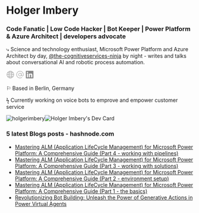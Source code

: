 # Holger Imbery
### Code Fanatic | Low Code Hacker | Bot Keeper | Power Platform & Azure Architect | developers advocate

⤷ Science and technology enthusiast, Microsoft Power Platform and Azure Architect by day, [@the-cognitiveservices-ninja](https://github.com/the-cognitiveservices-ninja) by night - writes and talks about conversational AI and robotic process automation. 

 <a aligh="left" href="https://www.cognitiveservices.ninja" target="_blank" rel="noreferrer noopener"><img src="https://raw.githubusercontent.com/0xShapeShifter/dev-story/master/public/images/socials/globe.svg" alt="Website" width="22" height="22" /></a> <a aligh="left" href="mailto:the@cognitiveservices,ninja" target="_blank" rel="noreferrer noopener"><img src="https://raw.githubusercontent.com/0xShapeShifter/dev-story/master/public/images/socials/at.svg" alt="Email" width="22" height="22" /></a> <a aligh="left" href="https://www.linkedin.com/in/holgerimbery" target="_blank" rel="noreferrer noopener"><img src="https://raw.githubusercontent.com/0xShapeShifter/dev-story/master/public/images/socials/linkedin.svg" alt="LinkedIn" width="22" height="22" /></a>  

⚐ Based in Berlin, Germany

ϟ Currently working on voice bots to emprove and empower customer service

 

<a href="https://app.daily.dev/thecognitiveservicesninja"><img src="https://api.daily.dev/devcards/7d6788ea96d04422bdcc4f633263bc26.png?r=f2m" align=right width="400" alt="Holger Imbery's Dev Card"/></a>

<p align="left"> <img src="https://komarev.com/ghpvc/?username=holgerimbery&label=Profile%20views&color=0e75b6&style=flat" alt="holgerimbery" /> </p>

### 5 latest Blogs posts - hashnode.com
<!-- HASHNODE:START -->
- [Mastering ALM &lpar;Application LifeCycle Management&rpar; for Microsoft Power Platform: A Comprehensive Guide &lpar;Part 4 - working with pipelines&rpar;](https://the.cognitiveservices.ninja/mastering-alm-application-lifecycle-management-for-microsoft-power-platform-a-comprehensive-guide-part-4-working-with-pipelines)
- [Mastering ALM &lpar;Application LifeCycle Management&rpar; for Microsoft Power Platform: A Comprehensive Guide &lpar;Part 3 - working with solutions&rpar;](https://the.cognitiveservices.ninja/mastering-alm-application-lifecycle-management-for-microsoft-power-platform-a-comprehensive-guide-part-3-working-with-solutions)
- [Mastering ALM &lpar;Application LifeCycle Management&rpar; for Microsoft Power Platform: A Comprehensive Guide &lpar;Part 2 - environment setup&rpar;](https://the.cognitiveservices.ninja/mastering-alm-application-lifecycle-management-for-microsoft-power-platform-a-comprehensive-guide-part-2-environment-setup)
- [Mastering ALM &lpar;Application LifeCycle Management&rpar; for Microsoft Power Platform: A Comprehensive Guide &lpar;Part 1 - the basics&rpar;](https://the.cognitiveservices.ninja/mastering-alm-application-lifecycle-management-for-microsoft-power-platform-a-comprehensive-guide-part-1-the-basics)
- [Revolutionizing Bot Building: Unleash the Power of Generative Actions in Power Virtual Agents](https://the.cognitiveservices.ninja/revolutionizing-bot-building-unleash-the-power-of-generative-actions-in-power-virtual-agents)
<!-- HASHNODE:END -->




